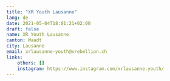 ```yaml
---
title: "XR Youth Lausanne"
lang: de
date: 2021-05-04T18:01:21+02:00
draft: false
name: XR Youth Lausanne
canton: Waadt
city: Lausanne
email: xrlausanne-youth@xrebellion.ch 
links:
    others: []
    instagram: https://www.instagram.com/xrlausanne.youth/
---
```


